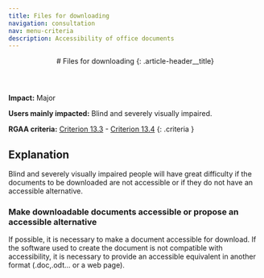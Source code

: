 ```yaml
---
title: Files for downloading
navigation: consultation
nav: menu-criteria
description: Accessibility of office documents
---
```


<header>
# Files for downloading
{: .article-header__title}
</header>

**Impact:** Major

**Users mainly impacted:** Blind and severely visually impaired.

**RGAA criteria:** [Criterion 13.3](https://www.numerique.gouv.fr/publications/rgaa-accessibilite/methode/criteres/#crit-13-3) - [Criterion 13.4](https://www.numerique.gouv.fr/publications/rgaa-accessibilite/methode/criteres/#crit-13-4)
{: .criteria }

## Explanation

Blind and severely visually impaired people will have great difficulty if the documents to be downloaded are not accessible or if they do not have an accessible alternative.

### Make downloadable documents accessible or propose an accessible alternative
If possible, it is necessary to make a document accessible for download. If the software used to create the document is not compatible with accessibility, it is necessary to provide an accessible equivalent in another format (.doc,.odt... or a web page).
